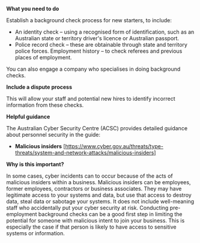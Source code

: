 **What you need to do**

Establish a background check process for new starters, to include:

- An identity check – using a recognised form of identification, such as an Australian state or territory driver's licence or Australian passport.
- Police record check – these are obtainable through state and territory police forces. Employment history – to check referees and previous places of employment.

You can also engage a company who specialises in doing background checks.

**Include a dispute process**

This will allow your staff and potential new hires to identify incorrect information from these checks.

**Helpful guidance**

The Australian Cyber Security Centre (ACSC) provides detailed guidance about personnel security in the guide:

- **Malicious insiders** [https://www.cyber.gov.au/threats/type-threats/system-and-network-attacks/malicious-insiders]

**Why is this important?**

In some cases, cyber incidents can to occur because of the acts of malicious insiders within a business. Malicious insiders can be employees, former employees, contractors or business associates. They may have legitimate access to your systems and data, but use that access to destroy data, steal data or sabotage your systems. It does not include well-meaning staff who accidentally put your cyber security at risk. Conducting pre-employment background checks can be a good first step in limiting the potential for someone with malicious intent to join your business. This is especially the case if that person is likely to have access to sensitive systems or information.